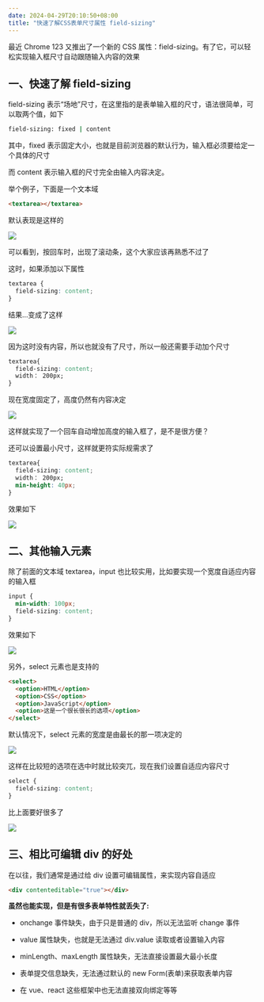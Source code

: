 ```yaml
---
date: 2024-04-29T20:10:50+08:00
title: "快速了解CSS表单尺寸属性 field-sizing"
---
```


最近 Chrome 123 又推出了一个新的 CSS 属性：field-sizing。有了它，可以轻松实现输入框尺寸自动跟随输入内容的效果

## 一、快速了解 field-sizing

field-sizing 表示“场地”尺寸，在这里指的是表单输入框的尺寸，语法很简单，可以取两个值，如下

```sh
field-sizing: fixed | content
```

其中，fixed 表示固定大小，也就是目前浏览器的默认行为，输入框必须要给定一个具体的尺寸

而 content 表示输入框的尺寸完全由输入内容决定。

举个例子，下面是一个文本域

```html
<textarea></textarea>
```

默认表现是这样的

![](../assets/images/articles/159/01.gif)

可以看到，按回车时，出现了滚动条，这个大家应该再熟悉不过了

这时，如果添加以下属性

```css
textarea {
  field-sizing: content;
}
```

结果...变成了这样

![](../assets/images/articles/159/02.png)

因为这时没有内容，所以也就没有了尺寸，所以一般还需要手动加个尺寸

```css
textarea{
  field-sizing: content;
  width： 200px;
}
```

现在宽度固定了，高度仍然有内容决定

![](../assets/images/articles/159/03.gif)

这样就实现了一个回车自动增加高度的输入框了，是不是很方便？

还可以设置最小尺寸，这样就更符实际规需求了

```css
textarea{
  field-sizing: content;
  width： 200px;
  min-height: 40px;
}
```

效果如下

![](../assets/images/articles/159/05.gif)

## 二、其他输入元素

除了前面的文本域 textarea，input 也比较实用，比如要实现一个宽度自适应内容的输入框

```css
input {
  min-width: 100px;
  field-sizing: content;
}
```

效果如下

![](../assets/images/articles/159/06.gif)

另外，select 元素也是支持的

```html
<select>
  <option>HTML</option>
  <option>CSS</option>
  <option>JavaScript</option>
  <option>这是一个很长很长的选项</option>
</select>
```

默认情况下，select 元素的宽度是由最长的那一项决定的

![](../assets/images/articles/159/07.gif)

这样在比较短的选项在选中时就比较突兀，现在我们设置自适应内容尺寸

```css
select {
  field-sizing: content;
}
```

比上面要好很多了

![](../assets/images/articles/159/08.gif)

## 三、相比可编辑 div 的好处

在以往，我们通常是通过给 div 设置可编辑属性，来实现内容自适应

```html
<div contenteditable="true"></div>
```

**虽然也能实现，但是有很多表单特性就丢失了:**

- onchange 事件缺失，由于只是普通的 div，所以无法监听 change 事件

- value 属性缺失，也就是无法通过 div.value 读取或者设置输入内容

- minLength、maxLength 属性缺失，无法直接设置最大最小长度

- 表单提交信息缺失，无法通过默认的 new Form(表单)来获取表单内容

- 在 vue、react 这些框架中也无法直接双向绑定等等
